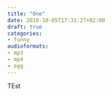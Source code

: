 ```yaml
---
title: "One"
date: 2018-10-05T17:31:27+02:00
draft: true
categories:
- funny
audioformats:
- mp3
- mp4
- ogg
---
```


TEst